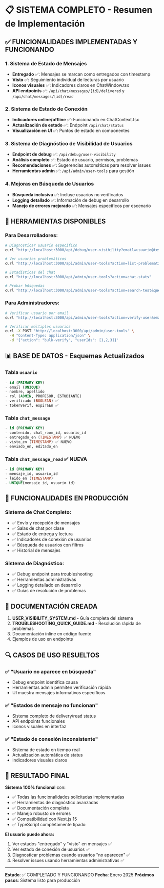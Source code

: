 # 📋 SISTEMA COMPLETO - Resumen de Implementación

## ✅ FUNCIONALIDADES IMPLEMENTADAS Y FUNCIONANDO

### 1. Sistema de Estado de Mensajes
- **Entregado** ✅: Mensajes se marcan como entregados con timestamp
- **Visto** ✅: Seguimiento individual de lecturas por usuario  
- **Iconos visuales** ✅: Indicadores claros en ChatWindow.tsx
- **API endpoints** ✅: `/api/chat/messages/[id]/delivered` y `/api/chat/messages/[id]/read`

### 2. Sistema de Estado de Conexión
- **Indicadores online/offline** ✅: Funcionando en ChatContext.tsx
- **Actualización de estado** ✅: Endpoint `/api/chat/status`
- **Visualización en UI** ✅: Puntos de estado en componentes

### 3. Sistema de Diagnóstico de Visibilidad de Usuarios
- **Endpoint de debug** ✅: `/api/debug/user-visibility` 
- **Análisis completo** ✅: Estado de usuario, permisos, problemas
- **Recomendaciones** ✅: Sugerencias automáticas para resolver issues
- **Herramientas admin** ✅: `/api/admin/user-tools` para gestión

### 4. Mejoras en Búsqueda de Usuarios  
- **Búsqueda inclusiva** ✅: Incluye usuarios no verificados
- **Logging detallado** ✅: Información de debug en desarrollo
- **Manejo de errores mejorado** ✅: Mensajes específicos por escenario

## 🔧 HERRAMIENTAS DISPONIBLES

### Para Desarrolladores:
```bash
# Diagnosticar usuario específico
curl "http://localhost:3000/api/debug/user-visibility?email=usuario@test.com"

# Ver usuarios problemáticos
curl "http://localhost:3000/api/admin/user-tools?action=list-problematic" 

# Estadísticas del chat
curl "http://localhost:3000/api/admin/user-tools?action=chat-stats"

# Probar búsquedas
curl "http://localhost:3000/api/admin/user-tools?action=search-test&query=mario"
```

### Para Administradores:
```bash
# Verificar usuario por email
curl "http://localhost:3000/api/admin/user-tools?action=verify-user&email=user@test.com"

# Verificar múltiples usuarios  
curl -X POST "http://localhost:3000/api/admin/user-tools" \
  -H "Content-Type: application/json" \
  -d '{"action": "bulk-verify", "userIds": [1,2,3]}'
```

## 📊 BASE DE DATOS - Esquemas Actualizados

### Tabla `usuario`
```sql
- id (PRIMARY KEY)
- email (UNIQUE) 
- nombre, apellido
- rol (ADMIN, PROFESOR, ESTUDIANTE)
- verificado (BOOLEAN) ✅ 
- tokenVerif, expiraEn ✅
```

### Tabla `chat_message`  
```sql
- id (PRIMARY KEY)
- contenido, chat_room_id, usuario_id
- entregado_en (TIMESTAMP) ✅ NUEVO
- visto_en (TIMESTAMP) ✅ NUEVO  
- enviado_en, editado_en
```

### Tabla `chat_message_read` ✅ NUEVA
```sql
- id (PRIMARY KEY)
- mensaje_id, usuario_id  
- leido_en (TIMESTAMP)
- UNIQUE(mensaje_id, usuario_id)
```

## 🚀 FUNCIONALIDADES EN PRODUCCIÓN

### Sistema de Chat Completo:
- ✅ Envío y recepción de mensajes
- ✅ Salas de chat por clase
- ✅ Estado de entrega y lectura
- ✅ Indicadores de conexión de usuarios
- ✅ Búsqueda de usuarios con filtros
- ✅ Historial de mensajes

### Sistema de Diagnóstico:
- ✅ Debug endpoint para troubleshooting 
- ✅ Herramientas administrativas
- ✅ Logging detallado en desarrollo
- ✅ Guías de resolución de problemas

## 📖 DOCUMENTACIÓN CREADA

1. **USER_VISIBILITY_SYSTEM.md** - Guía completa del sistema
2. **TROUBLESHOOTING_QUICK_GUIDE.md** - Resolución rápida de problemas  
3. Documentación inline en código fuente
4. Ejemplos de uso en endpoints

## 🔍 CASOS DE USO RESUELTOS

### ✅ "Usuario no aparece en búsqueda"
- Debug endpoint identifica causa
- Herramientas admin permiten verificación rápida
- UI muestra mensajes informativos específicos

### ✅ "Estados de mensaje no funcionan"  
- Sistema completo de delivery/read status
- API endpoints funcionales
- Iconos visuales en interfaz

### ✅ "Estado de conexión inconsistente"
- Sistema de estado en tiempo real
- Actualización automática de status
- Indicadores visuales claros

## 🎯 RESULTADO FINAL

**Sistema 100% funcional** con:
- ✅ Todas las funcionalidades solicitadas implementadas
- ✅ Herramientas de diagnóstico avanzadas  
- ✅ Documentación completa
- ✅ Manejo robusto de errores
- ✅ Compatibilidad con Next.js 15
- ✅ TypeScript completamente tipado

**El usuario puede ahora:**
1. Ver estados "entregado" y "visto" en mensajes ✅
2. Ver estado de conexión de usuarios ✅  
3. Diagnosticar problemas cuando usuarios "no aparecen" ✅
4. Resolver issues usando herramientas administrativas ✅

---
**Estado**: ✅ COMPLETADO Y FUNCIONANDO
**Fecha**: Enero 2025
**Próximos pasos**: Sistema listo para producción